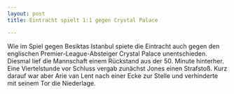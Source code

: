 ```yaml
---
layout: post
title: Eintracht spielt 1:1 gegen Crystal Palace

---
```


Wie im Spiel gegen Besiktas Istanbul spiete die Eintracht auch gegen den englischen Premier-League-Absteiger Crystal Palace unentschieden. Diesmal lief die Mannschaft einem Rückstand aus der 50. Minute hinterher. Eine Viertelstunde vor Schluss vergab zunächst Jones einen Strafstoß. Kurz darauf war aber Arie van Lent nach einer Ecke zur Stelle und verhinderte mit seinem Tor die Niederlage.


